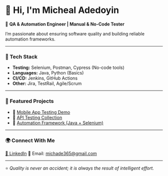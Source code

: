 # 👋 Hi, I'm Micheal Adedoyin

🎯 **QA & Automation Engineer | Manual & No-Code Tester**

I’m passionate about ensuring software quality and building reliable automation frameworks.

---

### 🧰 Tech Stack
- **Testing:** Selenium, Postman, Cypress (No-code tools)
- **Languages:** Java, Python (Basics)
- **CI/CD:** Jenkins, GitHub Actions
- **Other:** Jira, TestRail, Agile/Scrum

---

### 🧪 Featured Projects
- 🔹 [Mobile App Testing Demo](https://github.com/michealadeyoyin/mobile-testing-demo)
- 🔹 [API Testing Collection](https://github.com/michealadeyoyin/api-testing)
- 🔹 [Automation Framework (Java + Selenium)](https://github.com/michealadeyoyin/automation-framework)

---

### 🌍 Connect With Me
[💼 LinkedIn](http://www.linkedin.com/in/micheal-adedoyin-3a9a93275) 
📧 Email: michade365@gmail.com

---

⭐ *Quality is never an accident; it is always the result of intelligent effort.*

